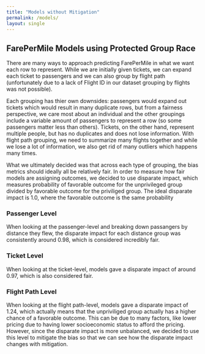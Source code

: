 ```yaml
---
title: "Models without Mitigation"
permalink: /models/
layout: single
---
```


## FarePerMile Models using Protected Group Race

There are many ways to approach predicting FarePerMile in what we want each row to represent. While we are initially given tickets, we can expand each ticket to passengers and we can also group by flight path (unfortunately due to a lack of Flight ID in our dataset grouping by flights was not possible). 

Each grouping has thier own downsides: passengers would expand out tickets which would result in many duplicate rows, but from a fairness perspective, we care most about an individual and the other groupings include a variable amount of passengers to represent a row (so some passengers matter less than others). Tickets, on the other hand, represent multiple people, but has no duplicates and does not lose information. With flight path grouping, we need to summarize many flights together and while we lose a lot of information, we also get rid of many outliers which happens many times. 

What we ultimately decided was that across each type of grouping, the bias metrics should ideally all be relatively fair. In order to measure how fair models are assigning outcomes, we decided to use disparate impact, which measures probability of favorable outcome for the unprivileged group divided by favorable outcome for the priviliged group. The ideal disparate impact is 1.0, where the favorable outcome is the same probability 

### Passenger Level
When looking at the passenger-level and breaking down passangers by distance they flew, the disparate impact for each distance group was consistently around 0.98, which is considered incredibly fair. 

### Ticket Level
When looking at the ticket-level, models gave a disparate impact of around 0.97, which is also considered fair.

### Flight Path Level
When looking at the flight path-level, models gave a disparate impact of 1.24, which actually means that the unpriviliged group actually has a higher chance of a favorable outcome. This can be due to many factors, like lower pricing due to having lower socioeconomic status to afford the pricing. However, since the disparate impact is more unbalanced, we decided to use this level to mitigate the bias so that we can see how the disparate impact changes with mitigation.


